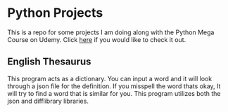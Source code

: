 # Python Projects
 
This is a repo for some projects I am doing along with the Python Mega Course on Udemy. Click [here](https://www.udemy.com/course/the-python-mega-course/) if you would like to check it out. 

## English Thesaurus
This program acts as a dictionary. You can input a word and it will look through a json file for the definition. If you misspell the word thats okay, It will try to find a word that is similar for you. This program utilizes both the json and difflibrary libraries. 
